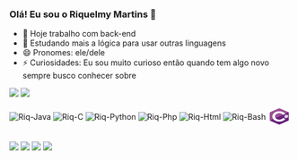 ### Olá! Eu sou o Riquelmy Martins 👋


- 🔭 Hoje trabalho com back-end
- 🌱 Estudando mais a lógica para usar outras linguagens
- 😄 Pronomes: ele/dele
- ⚡ Curiosidades: Eu sou muito curioso então quando tem algo novo sempre busco conhecer sobre

<div>

<div>
    <a href="https://github.com/Riquelmy247"></a>
    <img height="180cm" src="https://github-readme-stats.vercel.app/api?username=Riquelmy247&show_icons=true&theme=red&include_all_commits=true&count_private=true"/>
    <img height="180cm" src="https://github-readme-stats.vercel.app/api/top-langs/?username=Riquelmy247&layout=compact&langs_count=16&theme=red"/>
</div>

<div style="display: inline_block"><br>
  <img align="center" alt="Riq-Java"   height="30" width="40" src="https://cdn.jsdelivr.net/gh/devicons/devicon/icons/java/java-original-wordmark.svg" />
  <img align="center" alt="Riq-C"      height="30" width="40" src="https://cdn.jsdelivr.net/gh/devicons/devicon/icons/c/c-line.svg" />
  <img align="center" alt="Riq-Python" height="30" width="40" src="https://cdn.jsdelivr.net/gh/devicons/devicon/icons/python/python-original-wordmark.svg" />
  <img align="center" alt="Riq-Php"    height="30" width="40" src="https://cdn.jsdelivr.net/gh/devicons/devicon/icons/php/php-plain.svg" />
  <img align="center" alt="Riq-Html"   height="30" width="40" src="https://cdn.jsdelivr.net/gh/devicons/devicon/icons/html5/html5-original-wordmark.svg" />
  <img align="center" alt="Riq-Bash"   height="30" width="40" src="https://cdn.jsdelivr.net/gh/devicons/devicon/icons/bash/bash-original.svg" />
  <img align="center" alt="Riq-Csharp" height="30" width="40" src="https://raw.githubusercontent.com/devicons/devicon/master/icons/csharp/csharp-original.svg">
</div>
  
  ##
 
<div> 
  <a href="https://www.linkedin.com/in/riquelmy-martins-4a517a1b9/" target="_blank"><img src="https://img.shields.io/badge/-LinkedIn-%230077B5?style=for-the-badge&logo=linkedin&logoColor=white" target="_blank"></a> 
  <a href="https://www.instagram.com/riquelmy_2612/" target="_blank"><img src="https://img.shields.io/badge/-Instagram-%23E4405F?style=for-the-badge&logo=instagram&logoColor=white" target="_blank"></a>
  <a href="https://twitter.com/RiquelmyMartin5" target="_blank"><img src="https://img.shields.io/badge/Twitter-1DA1F2?style=for-the-badge&logo=twitter&logoColor=white" target="_blank"></a> 
  <a href = "mailto:martinsriquedev@gmail.com"><img src="https://img.shields.io/badge/-Gmail-%23333?style=for-the-badge&logo=gmail&logoColor=white" target="_blank"></a>
</div>
